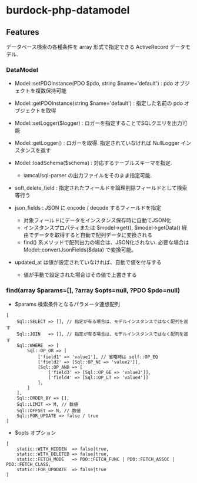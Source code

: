 # burdock-php-datamodel

## Features

データベース検索の各種条件を array 形式で指定できる ActiveRecord データモデル.

### DataModel

* Model::setPDOInstance(PDO $pdo, string $name='default') : pdo オブジェクトを複数保持可能
* Model::getPDOInstance(string $name='default') : 指定した名前の pdo オブジェクトを取得
* Model::setLogger($logger) : ロガーを指定することでSQLクエリを出力可能
* Model::getLogger() : ロガーを取得. 指定されていなければ NullLogger インスタンスを返す
* Model::loadSchema($schema) : 対応するテーブルスキーマを指定.
  * iamcal/sql-parser の出力ファイルをそのまま指定可能.

* soft_delete_field : 指定されたフィールドを論理削除フィールドとして検索等行う
* json_fields : JSON に encode / decode するフィールドを指定
  * 対象フィールドにデータをインスタンス保存時に自動でJSON化
  * インスタンスプロパティまたは $model->get(), $model->getData() 経由でデータを取得すると自動で配列データに変換される
  * find() 系メソッドで配列出力の場合は、JSON化されない. 必要な場合は Model::convertJsonFields($data) で変換可能。
* updated_at は値が設定されていなければ、自動で値を付与する
  * 値が手動で設定された場合はその値で上書きする

### find(array $params=[], ?array $opts=null, ?PDO $pdo=null)

* $params 検索条件となるパラメータ連想配列

```
[
    Sql::SELECT => [], // 指定が有る場合は、モデルインスタンスではなく配列を返す
    Sql::JOIN   => [], // 指定が有る場合は、モデルインスタンスではなく配列を返す
    Sql::WHERE  => [
        Sql::OP_OR => [
            ['field1' => 'value1'], // 省略時は self::OP_EQ
            ['field2' => [Sql::OP_NE => 'value2']],
            [Sql::OP_AND => [
                ['field3' => [Sql::OP_GE => 'value3']],
                ['field4' => [Sql::OP_LT => 'value4']]
            ],
        ]
    ],
    Sql::ORDER_BY => [],
    Sql::LIMIT => M, // 数値
    Sql::OFFSET => N, // 数値
    Sql::FOR_UPDATE => false / true
]
```

* $opts オプション

```
[
    static::WITH_HIDDEN  => false|true,
    static::WITH_DELETED => false|true,
    static::FETCH_MODE   => PDO::FETCH_FUNC | PDO::FETCH_ASSOC | PDO::FETCH_CLASS,
    static::FOR_UPODATE  => false|true
]